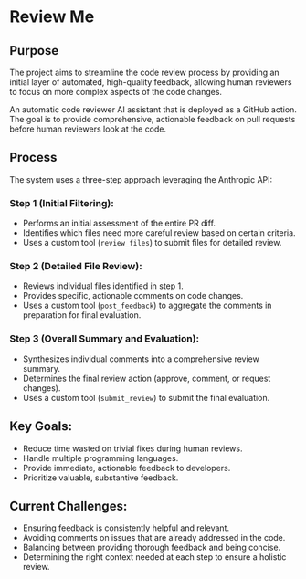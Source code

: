 # Review Me

## Purpose
The project aims to streamline the code review process by providing an initial layer of automated,
high-quality feedback, allowing human reviewers to focus on more complex aspects of the code changes.

An automatic code reviewer AI assistant that is deployed as a GitHub action.
The goal is to provide comprehensive, actionable feedback on pull requests before human reviewers look at the code.

## Process

The system uses a three-step approach leveraging the Anthropic API:

### Step 1 (Initial Filtering):

- Performs an initial assessment of the entire PR diff.
- Identifies which files need more careful review based on certain criteria.
- Uses a custom tool (`review_files`) to submit files for detailed review.

### Step 2 (Detailed File Review):

- Reviews individual files identified in step 1.
- Provides specific, actionable comments on code changes.
- Uses a custom tool (`post_feedback`) to aggregate the comments in preparation for final evaluation.

### Step 3 (Overall Summary and Evaluation):

- Synthesizes individual comments into a comprehensive review summary.
- Determines the final review action (approve, comment, or request changes).
- Uses a custom tool (`submit_review`) to submit the final evaluation.

## Key Goals:
- Reduce time wasted on trivial fixes during human reviews.
- Handle multiple programming languages.
- Provide immediate, actionable feedback to developers.
- Prioritize valuable, substantive feedback.

## Current Challenges:
- Ensuring feedback is consistently helpful and relevant.
- Avoiding comments on issues that are already addressed in the code.
- Balancing between providing thorough feedback and being concise.
- Determining the right context needed at each step to ensure a holistic review.
